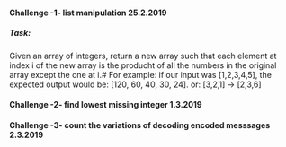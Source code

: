 #### Challenge -1- list manipulation 25.2.2019
##### Task: 
Given an array of integers, return a new array such that each element at index i of the new array is
the producht of all the numbers in the original array except the one at i.#
For example: if our input was [1,2,3,4,5], the expected output would be: [120, 60, 40, 30, 24].
    or: [3,2,1] -> [2,3,6]

#### Challenge -2- find lowest missing integer 1.3.2019
#### Challenge -3- count the variations of decoding encoded messsages 2.3.2019
